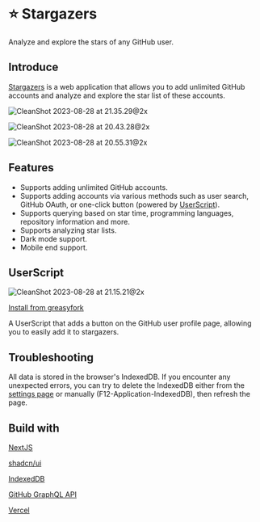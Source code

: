 # ⭐️ Stargazers

Analyze and explore the stars of any GitHub user.

## Introduce

[Stargazers](https://stargazers.dev) is a web application that allows you to add unlimited GitHub accounts and analyze and explore the star list of these accounts.

![CleanShot 2023-08-28 at 21.35.29@2x](https://cdn.jsdelivr.net/gh/yuyinws/static@master/2023/08/upgit_20230828_1693229767.png)

![CleanShot 2023-08-28 at 20.43.28@2x](https://cdn.jsdelivr.net/gh/yuyinws/static@master/2023/08/upgit_20230828_1693226665.png)

![CleanShot 2023-08-28 at 20.55.31@2x](https://cdn.jsdelivr.net/gh/yuyinws/static@master/2023/08/upgit_20230828_1693227392.png)

## Features

- Supports adding unlimited GitHub accounts.
- Supports adding accounts via various methods such as user search, GitHub OAuth, or one-click button (powered by [UserScript](#UserScript)).
- Supports querying based on star time, programming languages, repository information and more.
- Supports analyzing star lists.
- Dark mode support. 
- Mobile end support.

## UserScript

![CleanShot 2023-08-28 at 21.15.21@2x](https://cdn.jsdelivr.net/gh/yuyinws/static@master/2023/08/upgit_20230828_1693228551.png)

[Install from greasyfork](https://greasyfork.org/en/scripts/474055-add-to-stargazers)

A UserScript that adds a button on the GitHub user profile page, allowing you to easily add it to stargazers.

## Troubleshooting
All data is stored in the browser's IndexedDB. If you encounter any unexpected errors, you can try to delete the IndexedDB either from the [settings page](http://stargazers.dev/settings/indexdb) or manually (F12-Application-IndexedDB), then refresh the page.

## Build with

[NextJS](https://nextjs.org/)

[shadcn/ui](https://ui.shadcn.com/docs/installation/next)

[IndexedDB](https://github.com/jakearchibald/idb)

[GitHub GraphQL API](https://docs.github.com/en/graphql)

[Vercel](https://vercel.com/)

